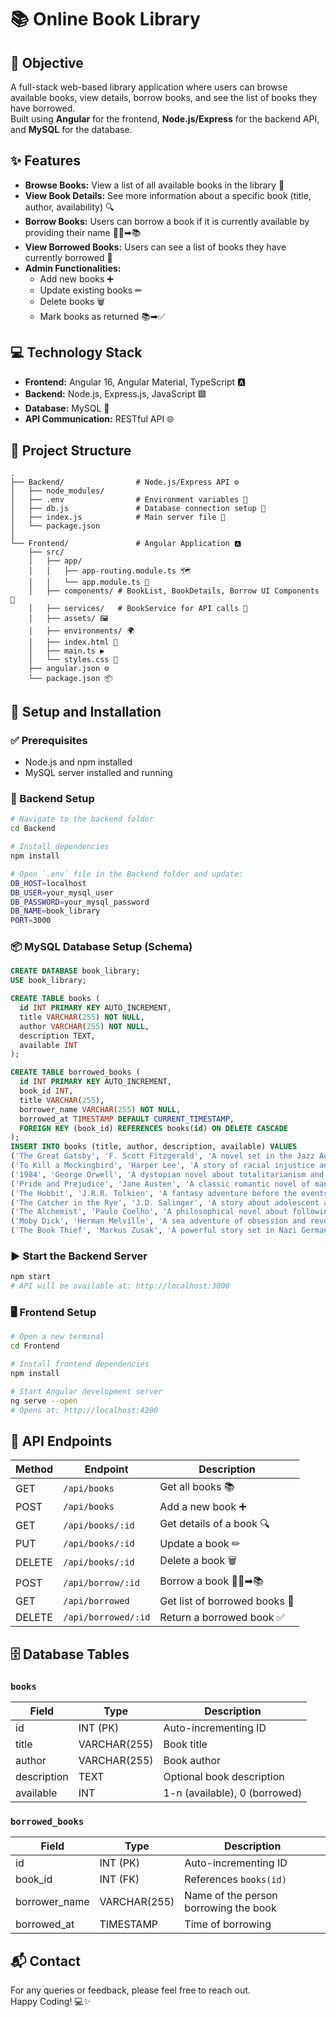 # 📚 Online Book Library

## 🎯 Objective

A full-stack web-based library application where users can browse available books, view details, borrow books, and see the list of books they have borrowed.  
Built using **Angular** for the frontend, **Node.js/Express** for the backend API, and **MySQL** for the database.



## ✨ Features

- **Browse Books:** View a list of all available books in the library 📖  
- **View Book Details:** See more information about a specific book (title, author, availability) 🔍  
- **Borrow Books:** Users can borrow a book if it is currently available by providing their name 🙋‍♂️➡📚  
- **View Borrowed Books:** Users can see a list of books they have currently borrowed 📄  
- **Admin Functionalities:**  
  - Add new books ➕  
  - Update existing books ✏  
  - Delete books 🗑  
  - Mark books as returned 📚➡✅  



## 💻 Technology Stack

- **Frontend:** Angular 16, Angular Material, TypeScript 🅰  
- **Backend:** Node.js, Express.js, JavaScript 🟩  
- **Database:** MySQL 🐬  
- **API Communication:** RESTful API 🌐  



## 📁 Project Structure

```
.
├── Backend/                # Node.js/Express API ⚙
│   ├── node_modules/
│   ├── .env                # Environment variables 🔑
│   ├── db.js               # Database connection setup 🔗
│   ├── index.js            # Main server file 🚦
│   └── package.json
│
└── Frontend/               # Angular Application 🅰
    ├── src/
    │   ├── app/
    │   │   ├── app-routing.module.ts 🗺
    │   │   └── app.module.ts 🧱
    │   ├── components/ # BookList, BookDetails, Borrow UI Components 🧩
    │   ├── services/   # BookService for API calls 📡
    │   ├── assets/ 🖼
    │   ├── environments/ 🌍
    │   ├── index.html 📄
    │   ├── main.ts ▶
    │   └── styles.css 🎨
    ├── angular.json ⚙
    └── package.json 📦
```



## 🚀 Setup and Installation

### ✅ Prerequisites

- Node.js and npm installed  
- MySQL server installed and running  



### 🔧 Backend Setup

```bash
# Navigate to the backend folder
cd Backend

# Install dependencies
npm install

# Open `.env` file in the Backend folder and update:
DB_HOST=localhost
DB_USER=your_mysql_user
DB_PASSWORD=your_mysql_password
DB_NAME=book_library
PORT=3000
```

### 📦 MySQL Database Setup (Schema)

```sql
CREATE DATABASE book_library;
USE book_library;

CREATE TABLE books (
  id INT PRIMARY KEY AUTO_INCREMENT,
  title VARCHAR(255) NOT NULL,
  author VARCHAR(255) NOT NULL,
  description TEXT,
  available INT 
);

CREATE TABLE borrowed_books (
  id INT PRIMARY KEY AUTO_INCREMENT,
  book_id INT,
  title VARCHAR(255),
  borrower_name VARCHAR(255) NOT NULL,
  borrowed_at TIMESTAMP DEFAULT CURRENT_TIMESTAMP,
  FOREIGN KEY (book_id) REFERENCES books(id) ON DELETE CASCADE
);
INSERT INTO books (title, author, description, available) VALUES 
('The Great Gatsby', 'F. Scott Fitzgerald', 'A novel set in the Jazz Age, portraying the American dream.', 5),
('To Kill a Mockingbird', 'Harper Lee', 'A story of racial injustice and childhood innocence.', 3),
('1984', 'George Orwell', 'A dystopian novel about totalitarianism and surveillance.', 4),
('Pride and Prejudice', 'Jane Austen', 'A classic romantic novel of manners.', 2),
('The Hobbit', 'J.R.R. Tolkien', 'A fantasy adventure before the events of The Lord of the Rings.', 6),
('The Catcher in the Rye', 'J.D. Salinger', 'A story about adolescent alienation and rebellion.', 2),
('The Alchemist', 'Paulo Coelho', 'A philosophical novel about following your dreams.', 7),
('Moby Dick', 'Herman Melville', 'A sea adventure of obsession and revenge.', 1),
('The Book Thief', 'Markus Zusak', 'A powerful story set in Nazi Germany, narrated by Death.', 4);

```



### ▶ Start the Backend Server

```bash
npm start
# API will be available at: http://localhost:3000
```



### 🖥 Frontend Setup

```bash
# Open a new terminal
cd Frontend

# Install frontend dependencies
npm install

# Start Angular development server
ng serve --open
# Opens at: http://localhost:4200
```



## 🔗 API Endpoints

| Method | Endpoint               | Description                                      |
|--------|------------------------|--------------------------------------------------|
| GET    | `/api/books`           | Get all books 📚                                |
| POST   | `/api/books`           | Add a new book ➕                                |
| GET    | `/api/books/:id`       | Get details of a book 🔍                         |
| PUT    | `/api/books/:id`       | Update a book ✏                                  |
| DELETE | `/api/books/:id`       | Delete a book 🗑                                 |
| POST   | `/api/borrow/:id`      | Borrow a book 🙋‍♂️➡📚                            |
| GET    | `/api/borrowed`        | Get list of borrowed books 📄                    |
| DELETE | `/api/borrowed/:id`    | Return a borrowed book ✅                        |



## 🗄 Database Tables

### `books`

| Field       | Type         | Description                   |
|-------------|--------------|-------------------------------|
| id          | INT (PK)     | Auto-incrementing ID          |
| title       | VARCHAR(255) | Book title                    |
| author      | VARCHAR(255) | Book author                   |
| description | TEXT         | Optional book description     |
| available   | INT          | 1-n (available), 0 (borrowed) |

### `borrowed_books`

| Field         | Type         | Description                             |
|---------------|--------------|-----------------------------------------|
| id            | INT (PK)     | Auto-incrementing ID                    |
| book_id       | INT (FK)     | References `books(id)`                 |
| borrower_name | VARCHAR(255) | Name of the person borrowing the book  |
| borrowed_at   | TIMESTAMP    | Time of borrowing                      |


## 📬 Contact

For any queries or feedback, please feel free to reach out.  
Happy Coding! 💻✨


